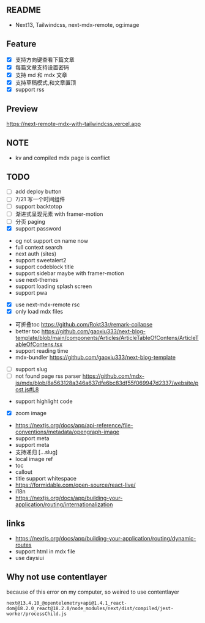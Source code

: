 ## README

- Next13, Tailwindcss, next-mdx-remote, og:image

## Feature

- [x] 支持方向键查看下篇文章
- [x] 每篇文章支持设置密码
- [x] 支持 md 和 mdx 文章
- [x] 支持草稿模式,和文章置顶
- [x] support rss

## Preview

https://next-remote-mdx-with-tailwindcss.vercel.app

## NOTE

* kv and compiled mdx page is conflict
<!-- * codeblock on dev is very slow for ui -->

## TODO

- [ ] add deploy button
- [ ] 7/21 写一个时间组件
- [ ] support backtotop
- [ ] 渐进式呈现元素 with framer-motion
- [ ] 分页 paging
- [x] support password
<!-- * og: https://nextjs.org/docs/app/api-reference/file-conventions/metadata/opengraph-image -->

* og not support cn name now
* full context search
* next auth (sites)
* support sweetalert2
* support codeblock title
* support sidebar maybe with framer-motion
* use next-themes
* support loading splash screen
* support pwa
* [x] use next-mdx-remote rsc
* [x] only load mdx files
* 可折叠toc https://github.com/Rokt33r/remark-collapse
* better toc https://github.com/gaoxiu333/next-blog-template/blob/main/components/Articles/ArticleTableOfContens/ArticleTableOfContens.tsx
* support reading time
* mdx-bundler
  https://github.com/gaoxiu333/next-blog-template

- [ ] support slug
- [ ] not found page
      rss parser
      https://github.com/mdx-js/mdx/blob/8a563128a346a637dfe6bc83df55f069947d2337/website/post.js#L8

* support highlight code
* [x] zoom image
* https://nextjs.org/docs/app/api-reference/file-conventions/metadata/opengraph-image
* support meta
* support meta
* 支持递归 [...slug]
* local image ref
* toc
* callout
* title support whitespace
* https://formidable.com/open-source/react-live/
* i18n
* https://nextjs.org/docs/app/building-your-application/routing/internationalization

## links

- https://nextjs.org/docs/app/building-your-application/routing/dynamic-routes
- support html in mdx file
- use daysiui

## Why not use contentlayer

because of this error on my computer, so weired to use contentlayer

```
next@13.4.10_@opentelemetry+api@1.4.1_react-dom@18.2.0_react@18.2.0/node_modules/next/dist/compiled/jest-worker/processChild.js
```
